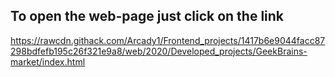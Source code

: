 ## To open the web-page just click on the link
https://rawcdn.githack.com/Arcady1/Frontend_projects/1417b6e9044facc87298bdfefb195c26f321e9a8/web/2020/Developed_projects/GeekBrains-market/index.html
